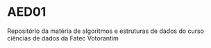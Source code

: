 # AED01
Repositório da matéria de algoritmos e estruturas de dados do curso ciências de dados da Fatec Votorantim
